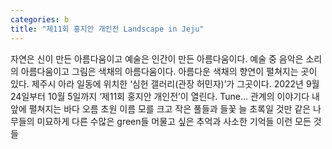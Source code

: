 ```yaml
---
categories: b
title: "제11회 홍지안 개인전 Landscape in Jeju"
---
```

자연은 신이 만든 아름다움이고 예술은 인간이 만든 아름다움이다. 예술 중 음악은 소리의 아름다움이고 그림은 색채의 아름다움이다. 아름다운 색채의 향연이 펼쳐지는 곳이 있다. 제주시 아라 일동에 위치한 ‘심헌 갤러리(관장 허민자)’가 그곳이다. 2022년 9월 24일부터 10월 5일까지 ‘제11회 홍지안 개인전’이 열린다. Tune... 관계의 이야기다 내 앞에 펼쳐지는 바다 오름 초원 이름 모를 크고 작은 풀들과 들꽃 늘 초록일 것만 같은 나무들의 미묘하게 다른 수많은 green들 머물고 싶은 추억과 사소한 기억들 이런 모든 것들